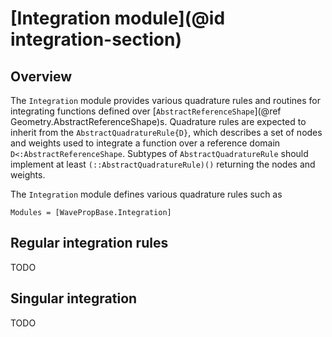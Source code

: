 # [Integration module](@id integration-section)

## Overview

The `Integration` module provides various quadrature rules and routines for
integrating functions defined over [`AbstractReferenceShape`](@ref
Geometry.AbstractReferenceShape)s. Quadrature rules are expected to inherit from
the `AbstractQuadratureRule{D}`, which describes a set of nodes and weights used
to integrate a function over a reference domain `D<:AbstractReferenceShape`.
Subtypes of `AbstractQuadratureRule` should implement at least
`(::AbstractQuadratureRule)()` returning the nodes and weights.

The
`Integration` module defines various quadrature rules such as

```@index
Modules = [WavePropBase.Integration]
```

## Regular integration rules

TODO

## Singular integration

TODO
